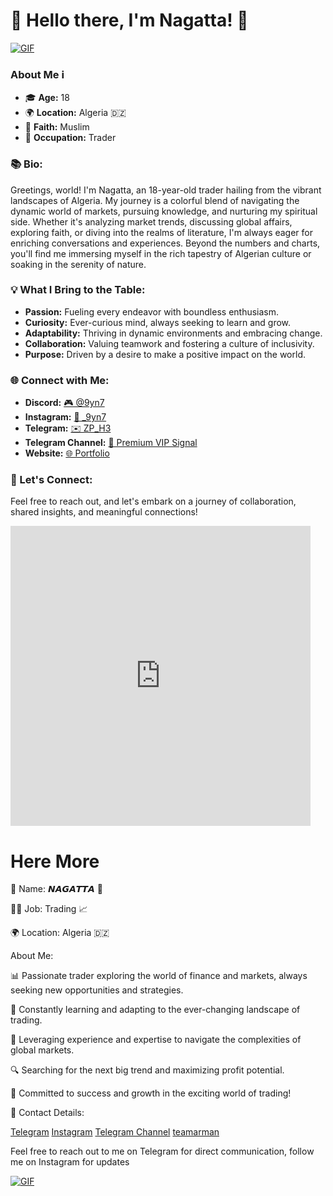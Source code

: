 # 👋 Hello there, I'm Nagatta! 🌟
[![GIF](https://media.giphy.com/media/INphej5G0AsxwCcODd/giphy.gif)](https://giphy.com/gifs/INphej5G0AsxwCcODd)

### About Me ℹ️
- 🎓 **Age:** 18
- 🌍 **Location:** Algeria 🇩🇿
- 🕌 **Faith:** Muslim
- 💼 **Occupation:** Trader

### 📚 Bio:
Greetings, world! I'm Nagatta, an 18-year-old trader hailing from the vibrant landscapes of Algeria. My journey is a colorful blend of navigating the dynamic world of markets, pursuing knowledge, and nurturing my spiritual side. Whether it's analyzing market trends, discussing global affairs, exploring faith, or diving into the realms of literature, I'm always eager for enriching conversations and experiences. Beyond the numbers and charts, you'll find me immersing myself in the rich tapestry of Algerian culture or soaking in the serenity of nature.

### 💡 What I Bring to the Table:
- **Passion:** Fueling every endeavor with boundless enthusiasm.
- **Curiosity:** Ever-curious mind, always seeking to learn and grow.
- **Adaptability:** Thriving in dynamic environments and embracing change.
- **Collaboration:** Valuing teamwork and fostering a culture of inclusivity.
- **Purpose:** Driven by a desire to make a positive impact on the world.

### 🌐 Connect with Me:
- **Discord:** [🎮 @9yn7](https://discord.com/9yn7)
- **Instagram:** [📸 \_9yn7](https://www.instagram.com/_9yn7)
- **Telegram:** [✉️ ZP_H3](https://t.me/ZP_H3)
- **Telegram Channel:** [📣 Premium VIP Signal](https://t.me/premium_vip_signal)
- **Website:** [🌐 Portfolio](#)

### 🚀 Let's Connect:
Feel free to reach out, and let's embark on a journey of collaboration, shared insights, and meaningful connections!



<iframe src="https://giphy.com/embed/peQ4zyL7HTkzvOVxiQ" width="480" height="480" frameBorder="0" class="giphy-embed" allowFullScreen></iframe><p><a href="https://giphy.com/gifs/peQ4zyL7HTkzvOVxiQ"></a></p>



# Here  More


👤 Name: 𝙉𝘼𝙂𝘼𝙏𝙏𝘼 🌟

👨‍💼 Job: Trading 📈

🌍 Location: Algeria 🇩🇿



About Me:

📊 Passionate trader exploring the world of finance and markets, always seeking new opportunities and strategies.

🌱 Constantly learning and adapting to the ever-changing landscape of trading.

💼 Leveraging experience and expertise to navigate the complexities of global markets.

🔍 Searching for the next big trend and maximizing profit potential.

🌟 Committed to success and growth in the exciting world of trading!



📱 Contact Details:



[Telegram](https://t.me/premium_vip_signal)
[Instagram](https://www.instagram.com/_9yn7)
[Telegram Channel](https://t.me/ZP_H3)
[teamarman](https://cutt.us/NAGATTA)




Feel free to reach out to me on Telegram for direct communication, follow me on Instagram for updates


[![GIF](https://media.giphy.com/media/INphej5G0AsxwCcODd/giphy.gif)](https://giphy.com/gifs/INphej5G0AsxwCcODd)



